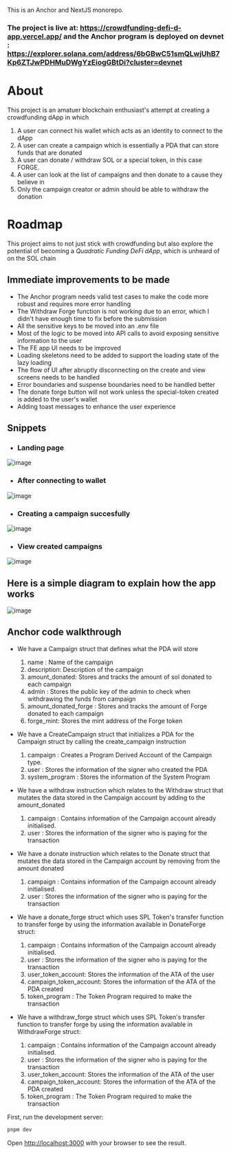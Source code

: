 This is an Anchor and NextJS monorepo.

### The project is live at: https://crowdfunding-defi-d-app.vercel.app/ and the Anchor program is deployed on devnet : https://explorer.solana.com/address/6bGBwC51smQLwjUhB7Kp6ZTJwPDHMuDWgYzEiogGBtDi?cluster=devnet

# About

This project is an amatuer blockchain enthusiast's attempt at creating a crowdfunding dApp in which 
1) A user can connect his wallet which acts as an identity to connect to the dApp
2) A user can create a campaign which is essentially a PDA that can store funds that are donated
3) A user can donate / withdraw SOL or a special token, in this case FORGE.
4) A user can look at the list of campaigns and then donate to a cause they believe in
5) Only the campaign creator or admin should be able to withdraw the donation

# Roadmap
This project aims to not just stick with crowdfunding but also explore the potential of becoming a *Quadratic Funding DeFi dApp*, which is unheard of on the SOL chain

## Immediate improvements to be made
- The Anchor program needs valid test cases to make the code more robust and requires more error handling
- The Withdraw Forge function is not working due to an error, which I didn't have enough time to fix before the submission
- All the sensitive keys to be moved into an .env file
- Most of the logic to be moved into API calls to avoid exposing sensitive information to the user
- The FE app UI needs to be improved
- Loading skeletons need to be added to support the loading state of the lazy loading
- The flow of UI after abruptly disconnecting on the create and view screens needs to be handled
- Error boundaries and suspense boundaries need to be handled better
- The donate forge button will not work unless the special-token created is added to the user's wallet
- Adding toast messages to enhance the user experience


## Snippets

- ### Landing page

![image](https://github.com/TheBarnakhil/crowdfunding-defi-dApp/assets/39586134/0b772f7c-3b20-473c-9969-a68142892f68)

- ### After connecting to wallet

![image](https://github.com/TheBarnakhil/crowdfunding-defi-dApp/assets/39586134/2c387fb8-68d2-4f4e-acb2-3cba39384517)


- ### Creating a campaign succesfully

![image](https://github.com/TheBarnakhil/crowdfunding-defi-dApp/assets/39586134/f2c427e8-c4cd-427a-9741-4a2b97c3d8eb)


- ### View created campaigns

![image](https://github.com/TheBarnakhil/crowdfunding-defi-dApp/assets/39586134/dcc5da82-9bb7-41df-917a-0b60b8fbf745)




## Here is a simple diagram to explain how the app works

![image](https://github.com/TheBarnakhil/crowdfunding-defi-dApp/assets/39586134/cf19f73f-afae-4503-8d4f-59b7bce2f983)


## Anchor code  walkthrough

- We have a Campaign struct that defines what the PDA will store
  1) name : Name of the campaign
  2) description: Description of the campaign
  3) amount_donated: Stores and tracks the amount of sol donated to each campaign
  4) admin : Stores the public key of the admin to check when withdrawing the funds from campaign
  5) amount_donated_forge : Stores and tracks the amount of Forge donated to each campaign
  6) forge_mint: Stores the mint address of the Forge token

- We have a CreateCampaign struct that initializes a PDA for the Campaign struct by calling the create_campaign instruction
  1) campaign : Creates a Program Derived Account of the Campaign type.
  2) user : Stores the information of the signer who created the PDA
  3) system_program : Stores the information of the System Program

- We have a withdraw instruction which relates to the Withdraw struct that mutates the data stored in the Campaign account by adding to the amount_donated
  1) campaign : Contains information of the Campaign account already initialised.
  2) user : Stores the information of the signer who is paying for the transaction

- We have a donate instruction which relates to the Donate struct that mutates the data stored in the Campaign account by removing from the amount donated
  1) campaign : Contains information of the Campaign account already initialised.
  2) user : Stores the information of the signer who is paying for the transaction

- We have a donate_forge struct which uses SPL Token's transfer function to transfer forge by using the information available in DonateForge struct:
  1) campaign : Contains information of the Campaign account already initialised.
  2) user : Stores the information of the signer who is paying for the transaction
  3) user_token_account: Stores the information of the ATA of the user
  4) campaign_token_account: Stores the information of the ATA of the PDA created
  5) token_program : The Token Program required to make the transaction
 

- We have a withdraw_forge struct which uses SPL Token's transfer function to transfer forge by using the information available in WithdrawForge struct:
  1) campaign : Contains information of the Campaign account already initialised.
  2) user : Stores the information of the signer who is paying for the transaction
  3) user_token_account: Stores the information of the ATA of the user
  4) campaign_token_account: Stores the information of the ATA of the PDA created
  5) token_program : The Token Program required to make the transaction




First, run the development server:

```bash
pnpm dev
```

Open [http://localhost:3000](http://localhost:3000) with your browser to see the result.



